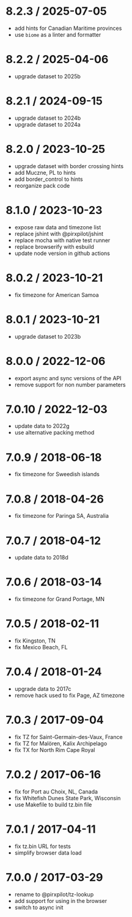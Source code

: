 
8.2.3 / 2025-07-05
==================

 * add hints for Canadian Maritime provinces
 * use `biome` as a linter and formatter

8.2.2 / 2025-04-06
==================

 * upgrade dataset to 2025b

8.2.1 / 2024-09-15
==================

 * upgrade dataset to 2024b
 * upgrade dataset to 2024a

8.2.0 / 2023-10-25
==================

 * upgrade dataset with border crossing hints
 * add Muczne, PL to hints
 * add border_control to hints
 * reorganize pack code

8.1.0 / 2023-10-23
==================

 * expose raw data and timezone list
 * replace jshint with @pirxpilot/jshint
 * replace mocha with native test runner
 * replace browserify with esbuild
 * update node version in github actions

8.0.2 / 2023-10-21
==================

 * fix timezone for American Samoa

8.0.1 / 2023-10-21
==================

 * upgrade dataset to 2023b

8.0.0 / 2022-12-06
==================

 * export async and sync versions of the API
 * remove support for non number parameters

7.0.10 / 2022-12-03
===================

 * update data to 2022g
 * use alternative packing method

7.0.9 / 2018-06-18
==================

 * fix timezone for Sweedish islands

7.0.8 / 2018-04-26
==================

 * fix timezone for Paringa SA, Australia

7.0.7 / 2018-04-12
==================

 * update data to 2018d

7.0.6 / 2018-03-14
==================

 * fix timezone for Grand Portage, MN

7.0.5 / 2018-02-11
==================

 * fix Kingston, TN
 * fix Mexico Beach, FL

7.0.4 / 2018-01-24
==================

 * upgrade data to 2017c
 * remove hack used to fix Page, AZ timezone

7.0.3 / 2017-09-04
==================

 * fix TZ for Saint-Germain-des-Vaux, France
 * fix TZ for Malören, Kalix Archipelago
 * fix TX for North Rim Cape Royal

7.0.2 / 2017-06-16
==================

 * fix for Port au Choix, NL, Canada
 * fix Whitefish Dunes State Park, Wisconsin
 * use Makefile to build tz.bin file

7.0.1 / 2017-04-11
==================

 * fix tz.bin URL for tests
 * simplify browser data load

7.0.0 / 2017-03-29
==================

 * rename to @pirxpilot/tz-lookup
 * add support for using in the browser
 * switch to async init
